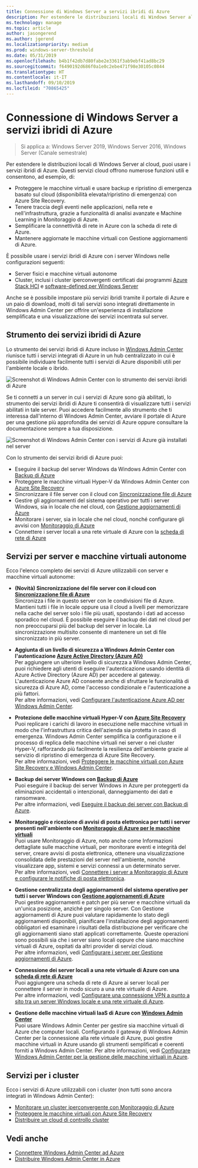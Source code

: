 ```yaml
---
title: Connessione di Windows Server a servizi ibridi di Azure
description: Per estendere le distribuzioni locali di Windows Server al cloud, puoi usare i servizi ibridi di Azure.
ms.technology: manage
ms.topic: article
author: jasongerend
ms.author: jgerend
ms.localizationpriority: medium
ms.prod: windows-server-threshold
ms.date: 05/31/2019
ms.openlocfilehash: b4b1f42db7d80fabe2e3361f3ab9ebf41ad8bc29
ms.sourcegitcommit: f6490192d686f0a1e0c2ebe471f98e30105c0844
ms.translationtype: HT
ms.contentlocale: it-IT
ms.lasthandoff: 09/10/2019
ms.locfileid: "70865425"
---
```

# <a name="connecting-windows-server-to-azure-hybrid-services"></a>Connessione di Windows Server a servizi ibridi di Azure

>Si applica a: Windows Server 2019, Windows Server 2016, Windows Server (Canale semestrale)

Per estendere le distribuzioni locali di Windows Server al cloud, puoi usare i servizi ibridi di Azure. Questi servizi cloud offrono numerose funzioni utili e consentono, ad esempio, di:

- Proteggere le macchine virtuali e usare backup e ripristino di emergenza basato sul cloud (disponibilità elevata/ripristino di emergenza) con Azure Site Recovery. 
- Tenere traccia degli eventi nelle applicazioni, nella rete e nell'infrastruttura, grazie a funzionalità di analisi avanzate e Machine Learning in Monitoraggio di Azure. 
- Semplificare la connettività di rete in Azure con la scheda di rete di Azure.
- Mantenere aggiornate le macchine virtuali con Gestione aggiornamenti di Azure.

È possibile usare i servizi ibridi di Azure con i server Windows nelle configurazioni seguenti:

- Server fisici e macchine virtuali autonome
- Cluster, inclusi i cluster iperconvergenti certificati dai programmi [Azure Stack HCI](https://docs.microsoft.com/azure-stack/operator/azure-stack-hci-overview) e [software-defined per Windows Server](https://www.microsoft.com/en-us/cloud-platform/software-defined-datacenter)

Anche se è possibile impostare più servizi ibridi tramite il portale di Azure e un paio di download, molti di tali servizi sono integrati direttamente in Windows Admin Center per offrire un'esperienza di installazione semplificata e una visualizzazione dei servizi incentrata sul server.

## <a name="azure-hybrid-services-tool"></a>Strumento dei servizi ibridi di Azure

Lo strumento dei servizi ibridi di Azure incluso in [Windows Admin Center](../understand/windows-admin-center.md) riunisce tutti i servizi integrati di Azure in un hub centralizzato in cui è possibile individuare facilmente tutti i servizi di Azure disponibili utili per l'ambiente locale o ibrido. 

![Screenshot di Windows Admin Center con lo strumento dei servizi ibridi di Azure](../media/azure-services/ahs-discover.png)

Se ti connetti a un server in cui i servizi di Azure sono già abilitati, lo strumento dei servizi ibridi di Azure ti consentirà di visualizzare tutti i servizi abilitati in tale server. Puoi accedere facilmente allo strumento che ti interessa dall'interno di Windows Admin Center, avviare il portale di Azure per una gestione più approfondita dei servizi di Azure oppure consultare la documentazione sempre a tua disposizione. 

![Screenshot di Windows Admin Center con i servizi di Azure già installati nel server](../media/azure-services/ahs-dayN.png)

Con lo strumento dei servizi ibridi di Azure puoi:
- Eseguire il backup del server Windows da Windows Admin Center con [Backup di Azure](azure-backup.md)
- Proteggere le macchine virtuali Hyper-V da Windows Admin Center con [Azure Site Recovery](azure-site-recovery.md)
- Sincronizzare il file server con il cloud con [Sincronizzazione file di Azure](azure-file-sync.md)
- Gestire gli aggiornamenti del sistema operativo per tutti i server Windows, sia in locale che nel cloud, con [Gestione aggiornamenti di Azure](azure-update-management.md)
- Monitorare i server, sia in locale che nel cloud, nonché configurare gli avvisi con [Monitoraggio di Azure](azure-monitor.md)
- Connettere i server locali a una rete virtuale di Azure con la [scheda di rete di Azure](https://aka.ms/WACNetworkAdapter)

## <a name="services-for-stand-alone-servers-and-vms"></a>Servizi per server e macchine virtuali autonome

Ecco l'elenco completo dei servizi di Azure utilizzabili con server e macchine virtuali autonome:

- **(Novità) Sincronizzazione del file server con il cloud con [Sincronizzazione file di Azure](https://aka.ms/afs)**  
Sincronizza i file in questo server con le condivisioni file di Azure. Mantieni tutti i file in locale oppure usa il cloud a livelli per memorizzare nella cache del server solo i file più usati, spostando i dati ad accesso sporadico nel cloud. È possibile eseguire il backup dei dati nel cloud per non preoccuparsi più del backup del server in locale. La sincronizzazione multisito consente di mantenere un set di file sincronizzato in più server.

- **Aggiunta di un livello di sicurezza a Windows Admin Center con l'autenticazione [Azure Active Directory (Azure AD)](https://azure.microsoft.com/services/active-directory/)**  
Per aggiungere un ulteriore livello di sicurezza a Windows Admin Center, puoi richiedere agli utenti di eseguire l'autenticazione usando identità di Azure Active Directory (Azure AD) per accedere al gateway. L'autenticazione Azure AD consente anche di sfruttare le funzionalità di sicurezza di Azure AD, come l'accesso condizionale e l'autenticazione a più fattori.  
Per altre informazioni, vedi [Configurare l'autenticazione Azure AD per Windows Admin Center](../configure/user-access-control.md#azure-active-directory).  

- **Protezione delle macchine virtuali Hyper-V con [Azure Site Recovery](https://docs.microsoft.com/azure/site-recovery/site-recovery-overview)**  
Puoi replicare i carichi di lavoro in esecuzione nelle macchine virtuali in modo che l'infrastruttura critica dell'azienda sia protetta in caso di emergenza. Windows Admin Center semplifica la configurazione e il processo di replica delle macchine virtuali nei server o nei cluster Hyper-V, rafforzando più facilmente la resilienza dell'ambiente grazie al servizio di ripristino di emergenza di Azure Site Recovery.  
Per altre informazioni, vedi [Proteggere le macchine virtuali con Azure Site Recovery e Windows Admin Center](azure-site-recovery.md).

- **Backup dei server Windows con [Backup di Azure](https://docs.microsoft.com/azure/backup/backup-overview)**  
Puoi eseguire il backup dei server Windows in Azure per proteggerti da eliminazioni accidentali o intenzionali, danneggiamento dei dati e ransomware.  
Per altre informazioni, vedi [Eseguire il backup dei server con Backup di Azure](azure-backup.md).

- **Monitoraggio e ricezione di avvisi di posta elettronica per tutti i server presenti nell'ambiente con [Monitoraggio di Azure per le macchine virtuali](https://docs.microsoft.com/azure/azure-monitor/insights/vminsights-overview)**  
Puoi usare Monitoraggio di Azure, noto anche come Informazioni dettagliate sulle macchine virtuali, per monitorare eventi e integrità del server, creare avvisi di posta elettronica, ottenere una visualizzazione consolidata delle prestazioni del server nell'ambiente, nonché visualizzare app, sistemi e servizi connessi a un determinato server.  
Per altre informazioni, vedi [Connettere i server a Monitoraggio di Azure e configurare le notifiche di posta elettronica](azure-monitor.md).

- **Gestione centralizzata degli aggiornamenti del sistema operativo per tutti i server Windows con [Gestione aggiornamenti di Azure](https://docs.microsoft.com/azure/automation/automation-update-management)**  
Puoi gestire aggiornamenti e patch per più server e macchine virtuali da un'unica posizione, anziché per singolo server. Con Gestione aggiornamenti di Azure puoi valutare rapidamente lo stato degli aggiornamenti disponibili, pianificare l'installazione degli aggiornamenti obbligatori ed esaminare i risultati della distribuzione per verificare che gli aggiornamenti siano stati applicati correttamente. Queste operazioni sono possibili sia che i server siano locali oppure che siano macchine virtuali di Azure, ospitati da altri provider di servizi cloud.  
Per altre informazioni, vedi [Configurare i server per Gestione aggiornamenti di Azure](azure-update-management.md).

- **Connessione dei server locali a una rete virtuale di Azure con una [scheda di rete di Azure](https://aka.ms/WACNetworkAdapter)**  
Puoi aggiungere una scheda di rete di Azure ai server locali per connettere il server in modo sicuro a una rete virtuale di Azure.  
Per altre informazioni, vedi [Configurare una connessione VPN a punto a sito tra un server Windows locale e una rete virtuale di Azure](https://aka.ms/WACNetworkAdapter).

- **Gestione delle macchine virtuali IaaS di Azure con [Windows Admin Center](manage-azure-vms.md)**  
Puoi usare Windows Admin Center per gestire sia macchine virtuali di Azure che computer locali. Configurando il gateway di Windows Admin Center per la connessione alla rete virtuale di Azure, puoi gestire macchine virtuali in Azure usando gli strumenti semplificati e coerenti forniti a Windows Admin Center. Per altre informazioni, vedi [Configurare Windows Admin Center per la gestione delle macchine virtuali in Azure](manage-azure-vms.md).

## <a name="services-for-clusters"></a>Servizi per i cluster

Ecco i servizi di Azure utilizzabili con i cluster (non tutti sono ancora integrati in Windows Admin Center):

- [Monitorare un cluster iperconvergente con Monitoraggio di Azure](../../../storage/storage-spaces/configure-azure-monitor.md)
- [Proteggere le macchine virtuali con Azure Site Recovery](azure-site-recovery.md)
- [Distribuire un cloud di controllo cluster](../../../failover-clustering/deploy-cloud-witness.md)

## <a name="see-also"></a>Vedi anche

- [Connettere Windows Admin Center ad Azure](azure-integration.md)
- [Distribuire Windows Admin Center in Azure](deploy-wac-in-azure.md)